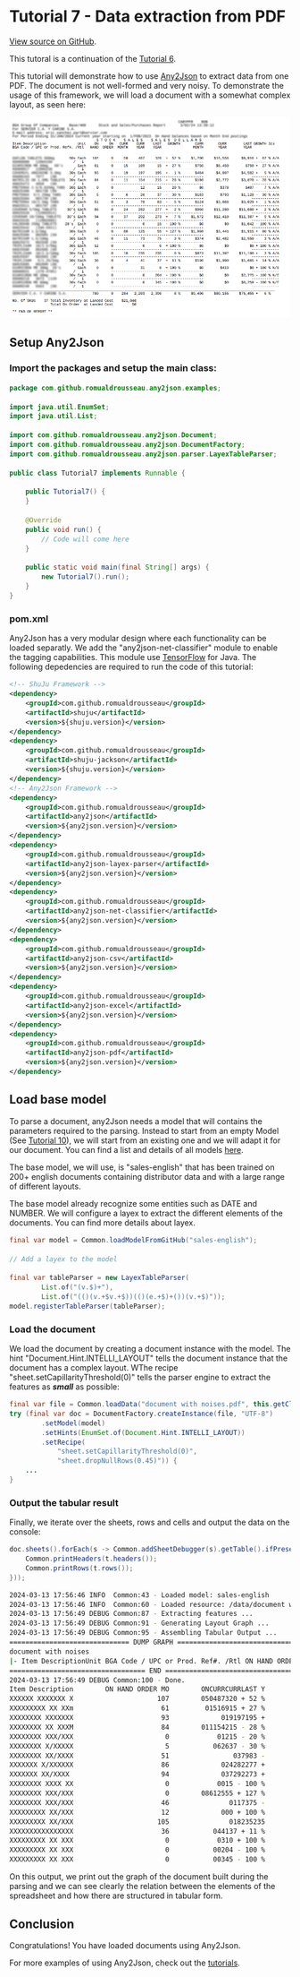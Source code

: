 # Tutorial 7 - Data extraction from PDF

[View source on GitHub](https://github.com/RomualdRousseau/Any2Json-Examples).

This tutoral is a continuation of the [Tutorial 6](tutorial_6.md).

This tutorial will demonstrate how to use [Any2Json](https://github.com/RomualdRousseau/Any2Json) to extract data from
one PDF. The document is not well-formed and very noisy. To demonstrate the usage of this framework, we
will load a document with a somewhat complex layout, as seen here:

![document with noises](images/tutorial7_data.png)

## Setup Any2Json

### Import the packages and setup the main class:

```java
package com.github.romualdrousseau.any2json.examples;

import java.util.EnumSet;
import java.util.List;

import com.github.romualdrousseau.any2json.Document;
import com.github.romualdrousseau.any2json.DocumentFactory;
import com.github.romualdrousseau.any2json.parser.LayexTableParser;

public class Tutorial7 implements Runnable {

    public Tutorial7() {
    }

    @Override
    public void run() {
        // Code will come here
    }

    public static void main(final String[] args) {
        new Tutorial7().run();
    }
}
```

### pom.xml

Any2Json has a very modular design where each functionality can be loaded separatly. We add the "any2json-net-classifier"
module to enable the tagging capabilities. This module use [TensorFlow](https://www.tensorflow.org/) for Java. The
following depedencies are required to run the code of this tutorial:

```xml
<!-- ShuJu Framework -->
<dependency>
    <groupId>com.github.romualdrousseau</groupId>
    <artifactId>shuju</artifactId>
    <version>${shuju.version}</version>
</dependency>
<dependency>
    <groupId>com.github.romualdrousseau</groupId>
    <artifactId>shuju-jackson</artifactId>
    <version>${shuju.version}</version>
</dependency>
<!-- Any2Json Framework -->
<dependency>
    <groupId>com.github.romualdrousseau</groupId>
    <artifactId>any2json</artifactId>
    <version>${any2json.version}</version>
</dependency>
<dependency>
    <groupId>com.github.romualdrousseau</groupId>
    <artifactId>any2json-layex-parser</artifactId>
    <version>${any2json.version}</version>
</dependency>
<dependency>
    <groupId>com.github.romualdrousseau</groupId>
    <artifactId>any2json-net-classifier</artifactId>
    <version>${any2json.version}</version>
</dependency>
<dependency>
    <groupId>com.github.romualdrousseau</groupId>
    <artifactId>any2json-csv</artifactId>
    <version>${any2json.version}</version>
</dependency>
<dependency>
    <groupId>com.github.romualdrousseau</groupId>
    <artifactId>any2json-excel</artifactId>
    <version>${any2json.version}</version>
</dependency>
<dependency>
    <groupId>com.github.romualdrousseau</groupId>
    <artifactId>any2json-pdf</artifactId>
    <version>${any2json.version}</version>
</dependency>
```

## Load base model

To parse a document, any2Json needs a model that will contains the parameters required to the parsing. Instead to start
from an empty Model (See [Tutorial 10](tutorial_10.md)), we will start from an existing one and we will adapt it for our
document. You can find a list and details of all models [here](https://github.com/RomualdRousseau/Any2Json-Models/).

The base model, we will use, is "sales-english" that has been trained on 200+ english documents containing distributor
data and with a large range of different layouts.

The base model already recognize some entities such as DATE and NUMBER. We will configure a layex to extract the
different elements of the documents. You can find more details about layex.

```java
final var model = Common.loadModelFromGitHub("sales-english");

// Add a layex to the model

final var tableParser = new LayexTableParser(
        List.of("(v.$)+"),
        List.of("(()(v.+$v.+$))(()(e.+$)+())(v.+$)"));
model.registerTableParser(tableParser);
```

### Load the document

We load the document by creating a document instance with the model. The hint "Document.Hint.INTELLI_LAYOUT" tells
the document instance that the document has a complex layout. WThe recipe "sheet.setCapillarityThreshold(0)" tells the
parser engine to extract the features as ***small*** as possible:

```java
final var file = Common.loadData("document with noises.pdf", this.getClass());
try (final var doc = DocumentFactory.createInstance(file, "UTF-8")
        .setModel(model)
        .setHints(EnumSet.of(Document.Hint.INTELLI_LAYOUT))
        .setRecipe(
            "sheet.setCapillarityThreshold(0)",
            "sheet.dropNullRows(0.45)")) {
    ...
}
```

### Output the tabular result

Finally, we iterate over the sheets, rows and cells and output the data on the console:

```java
doc.sheets().forEach(s -> Common.addSheetDebugger(s).getTable().ifPresent(t -> {
    Common.printHeaders(t.headers());
    Common.printRows(t.rows());
}));
```

```bash
2024-03-13 17:56:46 INFO  Common:43 - Loaded model: sales-english
2024-03-13 17:56:46 INFO  Common:60 - Loaded resource: /data/document with noises.pdf
2024-03-13 17:56:49 DEBUG Common:87 - Extracting features ...
2024-03-13 17:56:49 DEBUG Common:91 - Generating Layout Graph ...
2024-03-13 17:56:49 DEBUG Common:95 - Assembling Tabular Output ...
============================== DUMP GRAPH ===============================
document with noises
|- Item DescriptionUnit BGA Code / UPC or Prod. Ref#. /Rtl ON HAND ORDER MONTH ONCURRCURRLAST YEARYEAR GROWTHCURR MONTH CURRLAST GROWTH Sts YEARYEAR   DATA(0, 0, 6, 20, 21, 18) (1)
================================== END ==================================
2024-03-13 17:56:49 DEBUG Common:100 - Done.
Item Description        ON HAND ORDER MO        ONCURRCURRLAST Y        GROWTHCURR MONTH        CURRLAST GROWTH                         
XXXXXX XXXXXXX X                     107        050487320 + 52 %                  $1,700        $16,558$9,916 +                         
XXXXXXXXX XX XXm                      61         01516915 + 27 %                    $750        $8,450$750 + 27                         
XXXXXXXX XXXXXXX                      93             019197195 +                 1 %$484        $4,807$4,582 +5                         
XXXXXXXX XX XXXM                      84        011154215 - 28 %                    $198        $2,772$3,870 - 2                        
XXXXXXXX XXX/XXX                       0            01215 - 20 %                      $0        $378$407 -7 % A/                        
XXXXXXXX X/XXXXX                       5           062637 - 30 %                    $183        $793$1,128 - 30                         
XXXXXXXX XX/XXXX                      51                037983 -                 5 %$124        $3,068$3,029 +1                         
XXXXXXX X/XXXXXX                      86             024282277 +                 2 %$960        $11,280$11,080 +                        
XXXXXXX XX/XXXX                       94             037292273 +               7 %$1,572        $12,410$11,387 +                        
XXXXXXXX XXXX XX                       0            0015 - 100 %                      $0        $0$1,042 - 100 %                        
XXXXXXXX XXX/XXX                       0        08612555 + 127 %                  $1,998        $3,441$1,915 + 8                        
XXXXXXXX XXX/XXX                      46               0117375 -                 3 %$374        $2,482$2,550 -3                         
XXXXXXXXX XX/XXX                      12             000 + 100 %                      $0        $0$0 + 100 % A/A                        
XXXXXXXXX XX/XXX                     105               018235235                 0 %$873        $11,397$11,100 +                        
XXXXXXXXXXXXXXXX                      36           044137 + 11 %                    $190        $1,900$1,665 + 1                        
XXXXXXXXX XX XXX                       0            0310 + 100 %                      $0        $419$0 + 100 % N                        
XXXXXXXXX XX XXX                       0           00204 - 100 %                      $0        $0$2,775 - 100 %                        
XXXXXXXXX XX XXX                       0           00345 - 100 %                      $0        $0$8,259 - 100 %  
```

On this output, we print out the graph of the document built during the parsing and we can see clearly the relation
between the elements of the spreadsheet and how there are structured in tabular form.

## Conclusion

Congratulations! You have loaded documents using Any2Json.

For more examples of using Any2Json, check out the [tutorials](index.md).